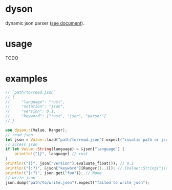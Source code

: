 # dyson
dynamic json parser ([see document](https://hayas1.github.io/dyson/dyson/)).

# usage
TODO

# examples
```rust
// `path/to/read.json`
// {
//     "language": "rust",
//     "notation": "json",
//     "version": 0.1,
//     "keyword": ["rust", "json", "parser"]
// }

use dyson::{Value, Ranger};
// read json
let json = Value::load("path/to/read.json").expect("invalid path or json structure");
// access json
if let Value::String(language) = &json["language"] {
    println!("{}", language) // rust
}
println!("{}", json["version"].evaluate_float()); // 0.1
println!("{:?}", &json["keyword"][Ranger(1..)]); // [Value::String("json"), Value::String("parser")]
println!("{:?}", json.get("foo")); // None
// write json
json.dump("path/to/write.json").expect("failed to write json");
```